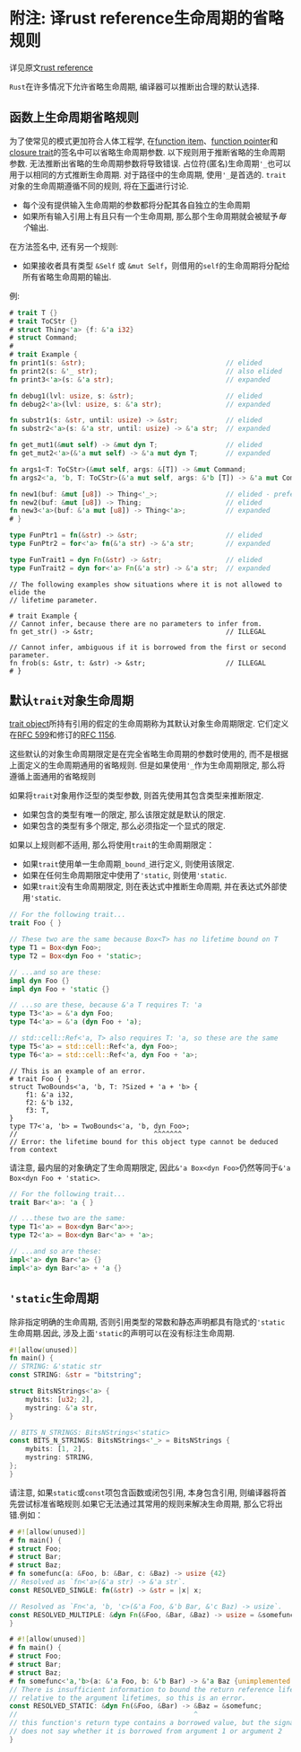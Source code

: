 # 附注: 译rust reference生命周期的省略规则

详见原文[rust reference]

`Rust`在许多情况下允许省略生命周期, 编译器可以推断出合理的默认选择.

## 函数上生命周期省略规则

为了使常见的模式更加符合人体工程学, 在[function item]、[function pointer]和[closure trait]的签名中可以省略生命周期参数.
以下规则用于推断省略的生命周期参数. 无法推断出省略的生命周期参数将导致错误. 占位符(匿名)生命周期`'_`也可以用于以相同的方式推断生命周期.
对于路径中的生命周期, 使用`'_`是首选的.
`trait`对象的生命周期遵循不同的规则, 将在[下面](#默认`trait`对象生命周期)进行讨论.

- 每个没有提供输入生命周期的参数都将分配其各自独立的生命周期
- 如果所有输入引用上有且只有一个生命周期, 那么那个生命周期就会被赋予*每个*输出.

在方法签名中, 还有另一个规则:

- 如果接收者具有类型 `&Self` 或 `&mut Self`，则借用的`self`的生命周期将分配给所有省略生命周期的输出.

例:

```rust
# trait T {}
# trait ToCStr {}
# struct Thing<'a> {f: &'a i32}
# struct Command;
#
# trait Example {
fn print1(s: &str);                                   // elided
fn print2(s: &'_ str);                                // also elided
fn print3<'a>(s: &'a str);                            // expanded

fn debug1(lvl: usize, s: &str);                       // elided
fn debug2<'a>(lvl: usize, s: &'a str);                // expanded

fn substr1(s: &str, until: usize) -> &str;            // elided
fn substr2<'a>(s: &'a str, until: usize) -> &'a str;  // expanded

fn get_mut1(&mut self) -> &mut dyn T;                 // elided
fn get_mut2<'a>(&'a mut self) -> &'a mut dyn T;       // expanded

fn args1<T: ToCStr>(&mut self, args: &[T]) -> &mut Command;                  // elided
fn args2<'a, 'b, T: ToCStr>(&'a mut self, args: &'b [T]) -> &'a mut Command; // expanded

fn new1(buf: &mut [u8]) -> Thing<'_>;                 // elided - preferred
fn new2(buf: &mut [u8]) -> Thing;                     // elided
fn new3<'a>(buf: &'a mut [u8]) -> Thing<'a>;          // expanded
# }

type FunPtr1 = fn(&str) -> &str;                      // elided
type FunPtr2 = for<'a> fn(&'a str) -> &'a str;        // expanded

type FunTrait1 = dyn Fn(&str) -> &str;                // elided
type FunTrait2 = dyn for<'a> Fn(&'a str) -> &'a str;  // expanded
```

```rust,compile_fail
// The following examples show situations where it is not allowed to elide the
// lifetime parameter.

# trait Example {
// Cannot infer, because there are no parameters to infer from.
fn get_str() -> &str;                                 // ILLEGAL

// Cannot infer, ambiguous if it is borrowed from the first or second parameter.
fn frob(s: &str, t: &str) -> &str;                    // ILLEGAL
# }
```

## 默认`trait`对象生命周期

[trait object]所持有引用的假定的生命周期称为其默认对象生命周期限定.
它们定义在[RFC 599]和修订的[RFC 1156].

这些默认的对象生命周期限定是在完全省略生命周期的参数时使用的, 而不是根据上面定义的生命周期通用的省略规则.
但是如果使用`'_`作为生命周期限定, 那么将遵循上面通用的省略规则

如果将`trait`对象用作泛型的类型参数, 则首先使用其包含类型来推断限定.

- 如果包含的类型有唯一的限定, 那么该限定就是默认的限定.
- 如果包含的类型有多个限定, 那么必须指定一个显式的限定.

如果以上规则都不适用, 那么将使用`trait`的生命周期限定：

- 如果`trait`使用单一生命周期`_bound_`进行定义, 则使用该限定.
- 如果在任何生命周期限定中使用了`'static`, 则使用`'static`.
- 如果`trait`没有生命周期限定, 则在表达式中推断生命周期, 并在表达式外部使用`'static`.

```rust
// For the following trait...
trait Foo { }

// These two are the same because Box<T> has no lifetime bound on T
type T1 = Box<dyn Foo>;
type T2 = Box<dyn Foo + 'static>;

// ...and so are these:
impl dyn Foo {}
impl dyn Foo + 'static {}

// ...so are these, because &'a T requires T: 'a
type T3<'a> = &'a dyn Foo;
type T4<'a> = &'a (dyn Foo + 'a);

// std::cell::Ref<'a, T> also requires T: 'a, so these are the same
type T5<'a> = std::cell::Ref<'a, dyn Foo>;
type T6<'a> = std::cell::Ref<'a, dyn Foo + 'a>;
```

```rust,compile_fail
// This is an example of an error.
# trait Foo { }
struct TwoBounds<'a, 'b, T: ?Sized + 'a + 'b> {
    f1: &'a i32,
    f2: &'b i32,
    f3: T,
}
type T7<'a, 'b> = TwoBounds<'a, 'b, dyn Foo>;
//                                  ^^^^^^^
// Error: the lifetime bound for this object type cannot be deduced from context
```

请注意, 最内层的对象确定了生命周期限定, 因此`&'a Box<dyn Foo>`仍然等同于`&'a Box<dyn Foo + 'static>`.

```rust
// For the following trait...
trait Bar<'a>: 'a { }

// ...these two are the same:
type T1<'a> = Box<dyn Bar<'a>>;
type T2<'a> = Box<dyn Bar<'a> + 'a>;

// ...and so are these:
impl<'a> dyn Bar<'a> {}
impl<'a> dyn Bar<'a> + 'a {}
```

## `'static`生命周期

除非指定明确的生命周期, 否则引用类型的常数和静态声明都具有隐式的`'static`生命周期.因此, 涉及上面`'static`的声明可以在没有标注生命周期.

```rust
#![allow(unused)]
fn main() {
// STRING: &'static str
const STRING: &str = "bitstring";

struct BitsNStrings<'a> {
    mybits: [u32; 2],
    mystring: &'a str,
}

// BITS_N_STRINGS: BitsNStrings<'static>
const BITS_N_STRINGS: BitsNStrings<'_> = BitsNStrings {
    mybits: [1, 2],
    mystring: STRING,
};
}
```

请注意, 如果`static`或`const`项包含函数或闭包引用, 本身包含引用, 则编译器将首先尝试标准省略规则.如果它无法通过其常用的规则来解决生命周期, 那么它将出错.例如：

```rust
# #![allow(unused)]
# fn main() {
# struct Foo;
# struct Bar;
# struct Baz;
# fn somefunc(a: &Foo, b: &Bar, c: &Baz) -> usize {42}
// Resolved as `fn<'a>(&'a str) -> &'a str`.
const RESOLVED_SINGLE: fn(&str) -> &str = |x| x;

// Resolved as `Fn<'a, 'b, 'c>(&'a Foo, &'b Bar, &'c Baz) -> usize`.
const RESOLVED_MULTIPLE: &dyn Fn(&Foo, &Bar, &Baz) -> usize = &somefunc;
}
```

```rust
# #![allow(unused)]
# fn main() {
# struct Foo;
# struct Bar;
# struct Baz;
# fn somefunc<'a,'b>(a: &'a Foo, b: &'b Bar) -> &'a Baz {unimplemented!()}
// There is insufficient information to bound the return reference lifetime
// relative to the argument lifetimes, so this is an error.
const RESOLVED_STATIC: &dyn Fn(&Foo, &Bar) -> &Baz = &somefunc;
//                                            ^
// this function's return type contains a borrowed value, but the signature
// does not say whether it is borrowed from argument 1 or argument 2
}
```

[rust reference]: https://doc.rust-lang.org/reference/lifetime-elision.html
[function item]: https://doc.rust-lang.org/reference/types/function-item.html
[function pointer]: https://doc.rust-lang.org/reference/types/function-pointer.html
[closure trait]: https://doc.rust-lang.org/reference/types/closure.html
[trait object]: https://doc.rust-lang.org/reference/types/trait-object.html
[RFC 599]: https://github.com/rust-lang/rfcs/blob/master/text/0599-default-object-bound.md
[RFC 1156]: https://github.com/rust-lang/rfcs/blob/master/text/1156-adjust-default-object-bounds.md
